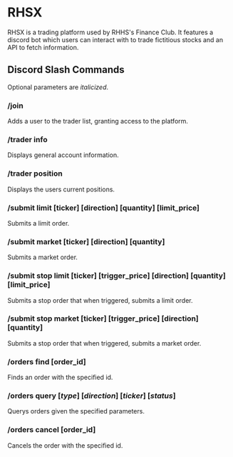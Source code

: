 # RHSX
RHSX is a trading platform used by RHHS's Finance Club. It features a discord bot which users can interact with to trade fictitious stocks and an API to fetch information.

## Discord Slash Commands
Optional parameters are *italicized*.

### /join
Adds a user to the trader list, granting access to the platform.

### /trader info
Displays general account information.

### /trader position
Displays the users current positions.

### /submit limit [ticker] [direction] [quantity] [limit_price]
Submits a limit order.

### /submit market [ticker] [direction] [quantity]
Submits a market order.

### /submit stop limit [ticker] [trigger_price] [direction] [quantity] [limit_price]
Submits a stop order that when triggered, submits a limit order.

### /submit stop market [ticker] [trigger_price] [direction] [quantity]
Submits a stop order that when triggered, submits a market order.

### /orders find [order_id]
Finds an order with the specified id.

### /orders query [*type*] [*direction*] [*ticker*] [*status*]
Querys orders given the specified parameters.

### /orders cancel [order_id]
Cancels the order with the specified id.
